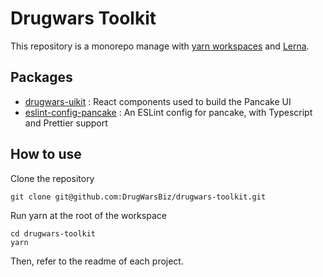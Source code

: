 # Drugwars Toolkit

This repository is a monorepo manage with [yarn workspaces](https://classic.yarnpkg.com/en/docs/workspaces/) and [Lerna](https://lerna.js.org/). 

## Packages

- [drugwars-uikit](https://github.com/DrugWarsBiz/drugwars-toolkit/tree/master/packages/pancake-uikit) : React components used to build the Pancake UI
- [eslint-config-pancake](https://github.com/DrugWarsBiz/drugwars-toolkit/tree/master/packages/eslint-config-pancake) : An ESLint config for pancake, with Typescript and Prettier support

## How to use

Clone the repository 

```
git clone git@github.com:DrugWarsBiz/drugwars-toolkit.git
```

Run yarn at the root of the workspace

```
cd drugwars-toolkit
yarn
```

Then, refer to the readme of each project.